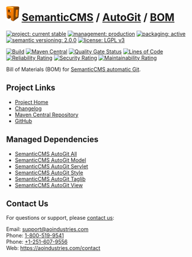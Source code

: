 # [<img src="ao-logo.png" alt="AO Logo" width="35" height="40">](https://github.com/ao-apps) [SemanticCMS](https://github.com/ao-apps/semanticcms) / [AutoGit](https://github.com/ao-apps/semanticcms-autogit) / [BOM](https://github.com/ao-apps/semanticcms-autogit-bom)

[![project: current stable](https://semanticcms.com/ao-badges/project-current-stable.svg)](https://aoindustries.com/life-cycle#project-current-stable)
[![management: production](https://semanticcms.com/ao-badges/management-production.svg)](https://aoindustries.com/life-cycle#management-production)
[![packaging: active](https://semanticcms.com/ao-badges/packaging-active.svg)](https://aoindustries.com/life-cycle#packaging-active)  
[![semantic versioning: 2.0.0](https://semanticcms.com/ao-badges/semver-2.0.0.svg)](http://semver.org/spec/v2.0.0.html)
[![license: LGPL v3](https://semanticcms.com/ao-badges/license-lgpl-3.0.svg)](https://www.gnu.org/licenses/lgpl-3.0)

[![Build](https://github.com/ao-apps/semanticcms-autogit-bom/workflows/Build/badge.svg?branch=master)](https://github.com/ao-apps/semanticcms-autogit-bom/actions?query=workflow%3ABuild)
[![Maven Central](https://maven-badges.herokuapp.com/maven-central/com.semanticcms/semanticcms-autogit-bom/badge.svg)](https://maven-badges.herokuapp.com/maven-central/com.semanticcms/semanticcms-autogit-bom)
[![Quality Gate Status](https://sonarcloud.io/api/project_badges/measure?branch=master&project=com.semanticcms%3Asemanticcms-autogit-bom&metric=alert_status)](https://sonarcloud.io/dashboard?branch=master&id=com.semanticcms%3Asemanticcms-autogit-bom)
[![Lines of Code](https://sonarcloud.io/api/project_badges/measure?branch=master&project=com.semanticcms%3Asemanticcms-autogit-bom&metric=ncloc)](https://sonarcloud.io/component_measures?branch=master&id=com.semanticcms%3Asemanticcms-autogit-bom&metric=ncloc)  
[![Reliability Rating](https://sonarcloud.io/api/project_badges/measure?branch=master&project=com.semanticcms%3Asemanticcms-autogit-bom&metric=reliability_rating)](https://sonarcloud.io/component_measures?branch=master&id=com.semanticcms%3Asemanticcms-autogit-bom&metric=Reliability)
[![Security Rating](https://sonarcloud.io/api/project_badges/measure?branch=master&project=com.semanticcms%3Asemanticcms-autogit-bom&metric=security_rating)](https://sonarcloud.io/component_measures?branch=master&id=com.semanticcms%3Asemanticcms-autogit-bom&metric=Security)
[![Maintainability Rating](https://sonarcloud.io/api/project_badges/measure?branch=master&project=com.semanticcms%3Asemanticcms-autogit-bom&metric=sqale_rating)](https://sonarcloud.io/component_measures?branch=master&id=com.semanticcms%3Asemanticcms-autogit-bom&metric=Maintainability)

Bill of Materials (BOM) for [SemanticCMS automatic Git](https://github.com/ao-apps/semanticcms-autogit).

## Project Links
* [Project Home](https://semanticcms.com/autogit/bom/)
* [Changelog](https://semanticcms.com/autogit/bom/changelog)
* [Maven Central Repository](https://search.maven.org/artifact/com.semanticcms/semanticcms-autogit-bom)
* [GitHub](https://github.com/ao-apps/semanticcms-autogit-bom)

## Managed Dependencies
* [SemanticCMS AutoGit All](https://github.com/ao-apps/semanticcms-autogit-all)
* [SemanticCMS AutoGit Model](https://github.com/ao-apps/semanticcms-autogit-model)
* [SemanticCMS AutoGit Servlet](https://github.com/ao-apps/semanticcms-autogit-servlet)
* [SemanticCMS AutoGit Style](https://github.com/ao-apps/semanticcms-autogit-style)
* [SemanticCMS AutoGit Taglib](https://github.com/ao-apps/semanticcms-autogit-taglib)
* [SemanticCMS AutoGit View](https://github.com/ao-apps/semanticcms-autogit-view)

## Contact Us
For questions or support, please [contact us](https://aoindustries.com/contact):

Email: [support@aoindustries.com](mailto:support@aoindustries.com)  
Phone: [1-800-519-9541](tel:1-800-519-9541)  
Phone: [+1-251-607-9556](tel:+1-251-607-9556)  
Web: https://aoindustries.com/contact
